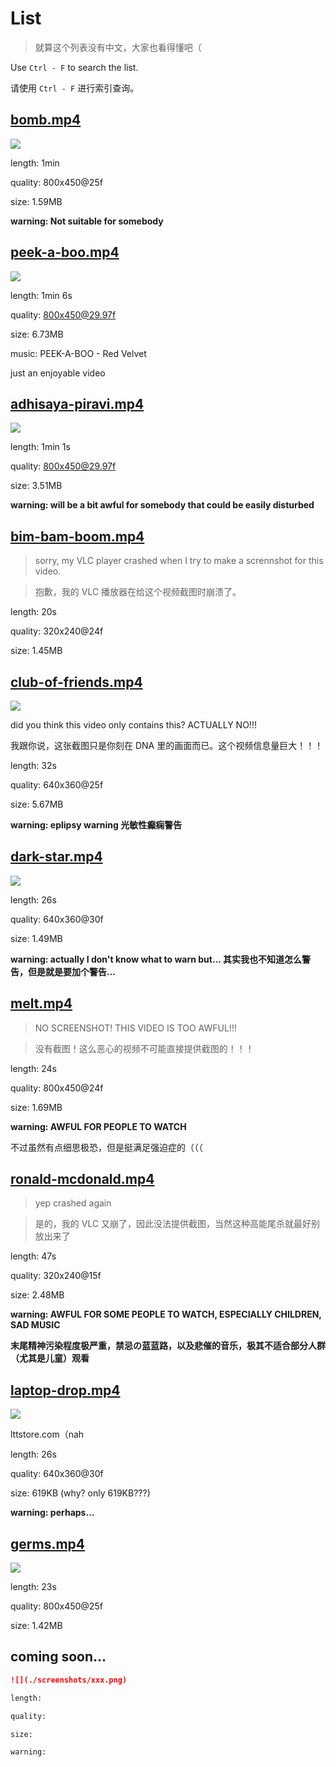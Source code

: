 # List

> 就算这个列表没有中文，大家也看得懂吧（

Use `Ctrl - F` to search the list.

请使用 `Ctrl - F` 进行索引查询。

## [bomb.mp4](https://neave.tv/assets/videos/bomb.mp4)

![](./screenshots/bomb.png)

length: 1min

quality: 800x450@25f

size: 1.59MB

**warning: Not suitable for somebody**

## [peek-a-boo.mp4](https://neave.tv/assets/videos/peek-a-boo.mp4)

![](./screenshots/peek-a-boo.png)

length: 1min 6s

quality: 800x450@29.97f

size: 6.73MB

music: PEEK-A-BOO - Red Velvet

just an enjoyable video

## [adhisaya-piravi.mp4](https://neave.tv/assets/videos/adhisaya-piravi.mp4)

![](./screenshots/adhisaya-piravi.png)

length: 1min 1s

quality: 800x450@29.97f

size: 3.51MB

**warning: will be a bit awful for somebody that could be easily disturbed**

## [bim-bam-boom.mp4](https://neave.tv/assets/videos/bim-bam-boom.mp4)

> sorry, my VLC player crashed when I try to make a scrennshot for this video.

> 抱歉，我的 VLC 播放器在给这个视频截图时崩溃了。

length: 20s

quality: 320x240@24f

size: 1.45MB

## [club-of-friends.mp4](https://neave.tv/assets/videos/club-of-friends.mp4)

![](./screenshots/club-of-friends.png)

did you think this video only contains this? ACTUALLY NO!!!

我跟你说，这张截图只是你刻在 DNA 里的画面而已。这个视频信息量巨大！！！

length: 32s

quality: 640x360@25f

size: 5.67MB

**warning: eplipsy warning 光敏性癫痫警告**

## [dark-star.mp4](https://neave.tv/assets/videos/dark-star.mp4)

![](./screenshots/dark-star.png)

length: 26s

quality: 640x360@30f

size: 1.49MB

**warning: actually I don't know what to warn but... 其实我也不知道怎么警告，但是就是要加个警告...**

## [melt.mp4](https://neave.tv/assets/videos/melt.mp4)

> NO SCREENSHOT! THIS VIDEO IS TOO AWFUL!!!

> 没有截图！这么恶心的视频不可能直接提供截图的！！！

length: 24s

quality: 800x450@24f

size: 1.69MB

**warning: AWFUL FOR PEOPLE TO WATCH**

不过虽然有点细思极恐，但是挺满足强迫症的（（（

## [ronald-mcdonald.mp4](https://neave.tv/assets/videos/ronald-mcdonald.mp4)

> yep crashed again

> 是的，我的 VLC 又崩了，因此没法提供截图，当然这种高能尾杀就最好别放出来了

length: 47s

quality: 320x240@15f

size: 2.48MB

**warning: AWFUL FOR SOME PEOPLE TO WATCH, ESPECIALLY CHILDREN, SAD MUSIC**

**末尾精神污染程度极严重，禁忌の蓝蓝路，以及悲催的音乐，极其不适合部分人群（尤其是儿童）观看**

## [laptop-drop.mp4](https://neave.tv/assets/videos/laptop-drop.mp4)

![](./screenshots/laptop-drop.png)

lttstore.com（nah

length: 26s

quality: 640x360@30f

size: 619KB (why? only 619KB???)

**warning: perhaps...**

## [germs.mp4](https://neave.tv/assets/videos/germs.mp4)

![](./screenshots/germs.png)

length: 23s

quality: 800x450@25f

size: 1.42MB

## coming soon...

```md
![](./screenshots/xxx.png)

length: 

quality:

size:

warning:
```